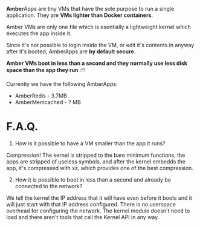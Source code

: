 **Amber**Apps are tiny VMs that have the sole purpose to run a single application. They are **VMs lighter than Docker containers**.

Amber VMs are only one file which is esentially a lightweight kernel which executes the app inside it.

Since it's not possible to login inside the VM, or edit it's contents in anyway after it's booted, AmberApps are **by default secure**.

**Amber VMs boot in less than a second and they normally use less disk space than the app they run** ⛅

Currently we have the following AmberApps:

+ AmberRedis	- 3.7MB
+ AmberMemcached	- ? MB

# F.A.Q.

1. How is it possible to have a VM smaller than the app it runs?

  Compression! The kernel is stripped to the bare minimum functions, the apps are stripped of useless symbols, and after the kernel embedds the app, it's compressed with xz, which provides one of the best compression.

2. How it is possible to boot in less than a second and already be connected to the network?

  We tell the kernel the IP address that it will have even before it boots and it will just start with that IP address configured. There is no userspace overhead for configuring the network. The kernel module doesn't need to load and there aren't tools that call the Kernel API in any way.
